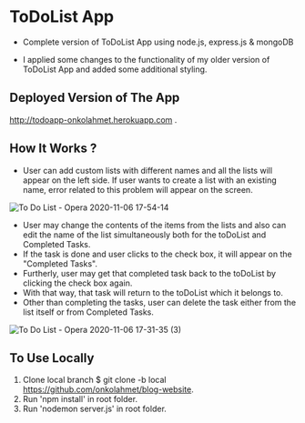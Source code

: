# ToDoList App
- Complete version of ToDoList App using node.js, express.js &amp; mongoDB

- I applied some changes to the functionality of  my older version of ToDoList App and added some additional styling.

## Deployed Version of The App
http://todoapp-onkolahmet.herokuapp.com .


## How It Works ?
- User can add custom lists with different names and all the lists will appear on the left side. If user wants to create a list with an existing name, error related to this    problem will appear on the screen.


![To Do List - Opera 2020-11-06 17-54-14](https://user-images.githubusercontent.com/62245004/98380603-d5700a80-2059-11eb-821f-a0bb402a108f.gif)



- User may change the contents of the items from the lists and also can edit the name of the list simultaneously both for the toDoList and Completed Tasks.
- If the task is done and user clicks to the check box, it will appear on the "Completed Tasks". 
- Furtherly, user may get that completed task back to the toDoList by clicking the check box again. 
- With that way, that task will return to the toDoList which it belongs to. 
- Other than completing the tasks, user can delete the task either from the list itself or from Completed Tasks.

![To Do List - Opera 2020-11-06 17-31-35 (3)](https://user-images.githubusercontent.com/62245004/98385169-bbd1c180-205f-11eb-8be5-107c2154166c.gif)

## To Use Locally
1. Clone local branch $ git clone -b local https://github.com/onkolahmet/blog-website.
2. Run 'npm install' in root folder.
3. Run 'nodemon server.js' in root folder.




